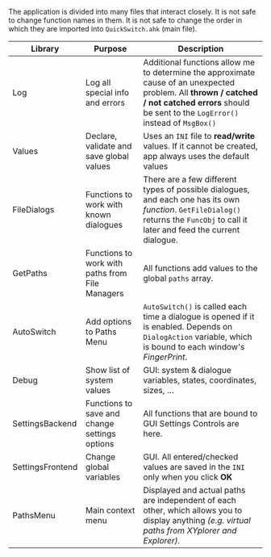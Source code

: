 The application is divided into many files that interact closely. It is not safe to change function names in them. It is not safe to change the order in which they are imported into `QuickSwitch.ahk` (main file).

| Library          | Purpose                                         | Description                                                  |
| ---------------- | ----------------------------------------------- | ------------------------------------------------------------ |
| Log              | Log all special info and errors                 | Additional functions allow me to determine the approximate cause of an unexpected problem. All **thrown / catched / not catched errors** should be sent to the `LogError()` instead of `MsgBox()` |
| Values           | Declare, validate and save global values        | Uses an `INI` file to **read/write** values. If it cannot be created, app always uses the default values |
| FileDialogs      | Functions to work with known dialogues          | There are a few different types of possible dialogues, and each one has its own *function*.     `GetFileDialog()`  returns the `FuncObj` to call it later and feed the current dialogue. |
| GetPaths         | Functions to work with paths from File Managers | All functions add values to the global `paths` array.        |
| AutoSwitch       | Add options to Paths Menu                       | `AutoSwitch()` is called each time a dialogue is opened if it is enabled.  Depends on `DialogAction` variable, which is bound to each window's *FingerPrint*. |
| Debug            | Show list of system values                      | GUI: system & dialogue variables, states, coordinates, sizes, … |
| SettingsBackend  | Functions to save and change settings options   | All functions that are bound to GUI Settings Controls are here. |
| SettingsFrontend | Change global variables                         | GUI. All entered/checked values are saved in the `INI` only when you click **OK** |
| PathsMenu        | Main context menu                               | Displayed and actual paths are independent of each other, which allows you to display anything *(e.g. virtual paths from XYplorer and Explorer).* |

